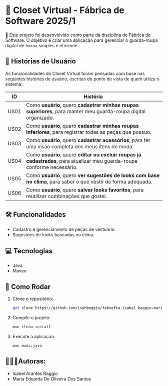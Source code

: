 #  🧥 Closet Virtual - Fábrica de Software 2025/1

 📌 Este projeto foi desenvolvido como parte da disciplina de Fábrica de Software. O objetivo é criar uma aplicação para gerenciar o guarda-roupa digital de forma simples e eficiente.

## 🧵 Histórias de Usuário

 As funcionalidades do Closet Virtual foram pensadas com base nas seguintes histórias de usuário, escritas do ponto de vista de quem utiliza o sistema:
 
 | ID   | História                                                                                                                  | 
| ---- | ------------------------------------------------------------------------------------------------------------------------- | 
| US01 | Como **usuário**, quero **cadastrar minhas roupas superiores**, para manter meu guarda-roupa digital organizado.          | 
| US02 | Como **usuário**, quero **cadastrar minhas roupas inferiores**, para registrar todas as peças que possuo.                 |
| US03 | Como **usuário**, quero **cadastrar acessórios**, para ter uma visão completa dos meus itens de moda.                     |
| US04 | Como **usuário**, quero **editar ou excluir roupas já cadastradas**, para atualizar meu guarda-roupa conforme necessário. |
| US05 | Como **usuário**, quero **ver sugestões de looks com base no clima**, para saber o que vestir de forma adequada.          |
| US06 | Como **usuário**, quero **salvar looks favoritos**, para reutilizar combinações que gostei.                               | 

##  🛠 Funcionalidades

- Cadastro e gerenciamento de peças de vestuário.
- Sugestões de looks baseadas no clima.

##  💻 Tecnologias

- Java
- Maven

##  🚀 Como Rodar

1. Clone o repositório:

   ```bash
   git clone https://github.com/isahbaggio/fabsofta-isabel_baggio-maria_eduarda.git

2. Compile o projeto:

   ```bash
   mvn clean install

3. Execute a aplicação:

   ```bash
   mvn exec:java

## 👩‍🤝‍👩Autoras:
- Isabel Arantes Baggio
- Maria Eduarda De Oliveira Dos Santos
